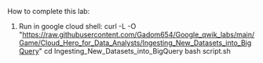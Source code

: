 How to complete this lab:
1. Run in google cloud shell:
curl -L -O "https://raw.githubusercontent.com/Gadom654/Google_qwik_labs/main/Game/Cloud_Hero_for_Data_Analysts/Ingesting_New_Datasets_into_BigQuery"
cd Ingesting_New_Datasets_into_BigQuery
bash script.sh
